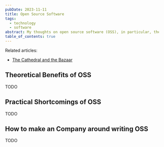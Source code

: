 ```yaml
---
pubDate: 2023-11-11
title: Open Source Software
tags:
  - technology
  - software
abstract: My thoughts on open source software (OSS), in particular, the theoretical benefits of OSS, the practical shortcomings of OSS, and how to make a profitable company that writes (a nonnegligible amount of) OSS.
table_of_contents: true
---
```


Related articles:
- [The Cathedral and the Bazaar](https://www.tabletmag.com/sections/news/articles/the-cathedral-or-the-bizarre)

## Theoretical Benefits of OSS

TODO

## Practical Shortcomings of OSS

TODO

## How to make an Company around writing OSS

TODO
